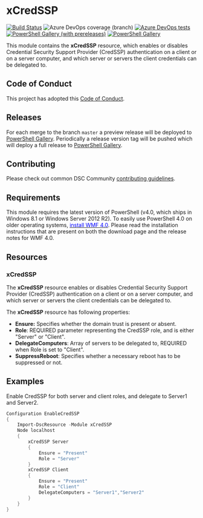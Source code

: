 # xCredSSP

[![Build Status](https://dev.azure.com/dsccommunity/xCredSSP/_apis/build/status/dsccommunity.xCredSSP?branchName=master)](https://dev.azure.com/dsccommunity/xCredSSP/_build/latest?definitionId={definitionId}&branchName=master)
![Azure DevOps coverage (branch)](https://img.shields.io/azure-devops/coverage/dsccommunity/xCredSSP/{definitionId}/master)
[![Azure DevOps tests](https://img.shields.io/azure-devops/tests/dsccommunity/xCredSSP/{definitionId}/master)](https://dsccommunity.visualstudio.com/xCredSSP/_test/analytics?definitionId={definitionId}&contextType=build)
[![PowerShell Gallery (with prereleases)](https://img.shields.io/powershellgallery/vpre/xCredSSP?label=xCredSSP%20Preview)](https://www.powershellgallery.com/packages/xCredSSP/)
[![PowerShell Gallery](https://img.shields.io/powershellgallery/v/xCredSSP?label=xCredSSP)](https://www.powershellgallery.com/packages/xCredSSP/)

This module contains the **xCredSSP** resource, which enables or disables
Credential Security Support Provider (CredSSP) authentication on a client
or on a server computer, and which server or servers the client credentials
can be delegated to.

## Code of Conduct

This project has adopted this [Code of Conduct](CODE_OF_CONDUCT.md).

## Releases

For each merge to the branch `master` a preview release will be
deployed to [PowerShell Gallery](https://www.powershellgallery.com/).
Periodically a release version tag will be pushed which will deploy a
full release to [PowerShell Gallery](https://www.powershellgallery.com/).

## Contributing

Please check out common DSC Community [contributing guidelines](https://dsccommunity.org/guidelines/contributing).

## Requirements

This module requires the latest version of PowerShell (v4.0, which ships in
Windows 8.1 or Windows Server 2012 R2). To easily use PowerShell 4.0 on
older operating systems, [<span style="color:#0000ff">install WMF 4.0</span>](http://www.microsoft.com/en-us/download/details.aspx?id=40855).
Please read the installation instructions that are present on both the 
download page and the release notes for WMF 4.0.

## Resources

### xCredSSP

The **xCredSSP** resource enables or disables Credential Security Support Provider
(CredSSP) authentication on a client or on a server computer, and which server
or servers the client credentials can be delegated to.

The **xCredSSP** resource has following properties:

- **Ensure:** Specifies whether the domain trust is present or absent.
- **Role**: REQUIRED parameter representing the CredSSP role, and is either
  "Server" or "Client".
- **DelegateComputers**: Array of servers to be delegated to, REQUIRED when
  Role is set to "Client".
- **SuppressReboot**: Specifies whether a necessary reboot has to be suppressed
  or not.

## Examples

Enable CredSSP for both server and client roles, and delegate to Server1
and Server2.

```powershell
Configuration EnableCredSSP
{
    Import-DscResource -Module xCredSSP
    Node localhost
    {
        xCredSSP Server
        {
            Ensure = "Present"
            Role = "Server"
        }
        xCredSSP Client
        {
            Ensure = "Present"
            Role = "Client"
            DelegateComputers = "Server1","Server2"
        }
    }
}
```

